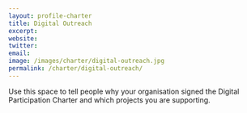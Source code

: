 ```yaml
---
layout: profile-charter
title: Digital Outreach
excerpt: 
website: 
twitter: 
email: 
image: /images/charter/digital-outreach.jpg
permalink: /charter/digital-outreach/
---
```


Use this space to tell people why your organisation signed the Digital Participation Charter and which projects you are supporting.